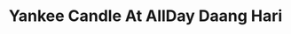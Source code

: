 ---
title: "Yankee Candle At AllDay Daang Hari"
url: /bacoor/yankee-candle-at-allday-daang-hari/
shop: Warenhaus
---